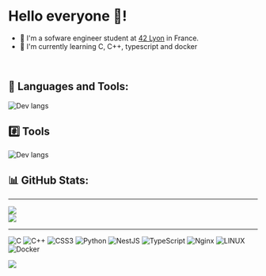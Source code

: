 # Hello everyone :wave:!

- :telescope: I'm a sofware engineer student at [42 Lyon]([https://42](https://42lyon.fr/)) in France.
- :seedling: I'm currently learning C, C++, typescript and docker

<br>

## :wrench: Languages and Tools:
![Dev langs](https://skillicons.dev/icons?i=bash,c,cpp,ts,html,css,py,nestjs,react)

## :hash: Tools
![Dev langs](https://skillicons.dev/icons?i=docker,kubernetes,fastapi,figma,github,mongodb,postman,sentry)

## :bar_chart: GitHub Stats:
---

![](https://github-readme-streak-stats.herokuapp.com/?user=hetya&theme=default&hide_border=true)<br/>
![](https://github-readme-stats.vercel.app/api/top-langs/?username=hetya&theme=default&hide_border=true&include_all_commits=true&count_private=true&layout=compact)

<!--
### :top: Top Contributed Repo
![](https://github-contributor-stats.vercel.app/api?username=hetya&limit=5&theme=flat&combine_all_yearly_contributions=true)
-->
---

![C](https://img.shields.io/badge/c-%2300599C.svg?style=for-the-badge&logo=c&logoColor=white) ![C++](https://img.shields.io/badge/c++-%2300599C.svg?style=for-the-badge&logo=c%2B%2B&logoColor=white) ![CSS3](https://img.shields.io/badge/css3-%231572B6.svg?style=for-the-badge&logo=css3&logoColor=white) ![Python](https://img.shields.io/badge/python-3670A0?style=for-the-badge&logo=python&logoColor=ffdd54) ![NestJS](https://img.shields.io/badge/nestjs-%23E0234E.svg?style=for-the-badge&logo=nestjs&logoColor=white) ![TypeScript](https://img.shields.io/badge/typescript-%23007ACC.svg?style=for-the-badge&logo=typescript&logoColor=white) ![Nginx](https://img.shields.io/badge/nginx-%23009639.svg?style=for-the-badge&logo=nginx&logoColor=white) ![LINUX](https://img.shields.io/badge/Linux-FCC624?style=for-the-badge&logo=linux&logoColor=black) ![Docker](https://img.shields.io/badge/docker-%230db7ed.svg?style=for-the-badge&logo=docker&logoColor=white)

[![](https://visitcount.itsvg.in/api?id=hetya&icon=0&color=0)](https://visitcount.itsvg.in)

